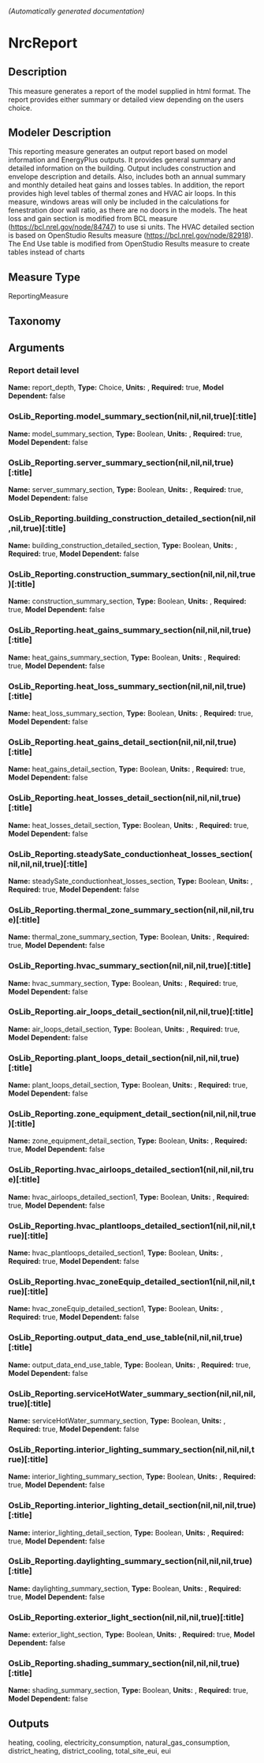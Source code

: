 

###### (Automatically generated documentation)

# NrcReport

## Description
This measure generates a report  of the model supplied in html format.
     The report provides either summary or detailed view depending on the users choice.

## Modeler Description
This reporting measure generates an output report based on model information and EnergyPlus outputs.
     It provides general summary and detailed information on the building. Output includes construction and envelope
     description and details. Also, includes both an annual summary and monthly detailed heat gains and losses tables.
     In addition, the report provides high level tables of thermal zones and HVAC air loops.
     In this measure, windows areas will only be included in the calculations for fenestration door wall ratio,
     as there are no doors in the models.
     The heat loss and gain section is modified from BCL measure (https://bcl.nrel.gov/node/84747) to use si units.
     The HVAC detailed section is based on OpenStudio Results measure (https://bcl.nrel.gov/node/82918).
     The End Use table is modified from OpenStudio Results measure to create tables instead of charts

## Measure Type
ReportingMeasure

## Taxonomy


## Arguments


### Report detail level

**Name:** report_depth,
**Type:** Choice,
**Units:** ,
**Required:** true,
**Model Dependent:** false

### OsLib_Reporting.model_summary_section(nil,nil,nil,true)[:title]

**Name:** model_summary_section,
**Type:** Boolean,
**Units:** ,
**Required:** true,
**Model Dependent:** false

### OsLib_Reporting.server_summary_section(nil,nil,nil,true)[:title]

**Name:** server_summary_section,
**Type:** Boolean,
**Units:** ,
**Required:** true,
**Model Dependent:** false

### OsLib_Reporting.building_construction_detailed_section(nil,nil,nil,true)[:title]

**Name:** building_construction_detailed_section,
**Type:** Boolean,
**Units:** ,
**Required:** true,
**Model Dependent:** false

### OsLib_Reporting.construction_summary_section(nil,nil,nil,true)[:title]

**Name:** construction_summary_section,
**Type:** Boolean,
**Units:** ,
**Required:** true,
**Model Dependent:** false

### OsLib_Reporting.heat_gains_summary_section(nil,nil,nil,true)[:title]

**Name:** heat_gains_summary_section,
**Type:** Boolean,
**Units:** ,
**Required:** true,
**Model Dependent:** false

### OsLib_Reporting.heat_loss_summary_section(nil,nil,nil,true)[:title]

**Name:** heat_loss_summary_section,
**Type:** Boolean,
**Units:** ,
**Required:** true,
**Model Dependent:** false

### OsLib_Reporting.heat_gains_detail_section(nil,nil,nil,true)[:title]

**Name:** heat_gains_detail_section,
**Type:** Boolean,
**Units:** ,
**Required:** true,
**Model Dependent:** false

### OsLib_Reporting.heat_losses_detail_section(nil,nil,nil,true)[:title]

**Name:** heat_losses_detail_section,
**Type:** Boolean,
**Units:** ,
**Required:** true,
**Model Dependent:** false

### OsLib_Reporting.steadySate_conductionheat_losses_section(nil,nil,nil,true)[:title]

**Name:** steadySate_conductionheat_losses_section,
**Type:** Boolean,
**Units:** ,
**Required:** true,
**Model Dependent:** false

### OsLib_Reporting.thermal_zone_summary_section(nil,nil,nil,true)[:title]

**Name:** thermal_zone_summary_section,
**Type:** Boolean,
**Units:** ,
**Required:** true,
**Model Dependent:** false

### OsLib_Reporting.hvac_summary_section(nil,nil,nil,true)[:title]

**Name:** hvac_summary_section,
**Type:** Boolean,
**Units:** ,
**Required:** true,
**Model Dependent:** false

### OsLib_Reporting.air_loops_detail_section(nil,nil,nil,true)[:title]

**Name:** air_loops_detail_section,
**Type:** Boolean,
**Units:** ,
**Required:** true,
**Model Dependent:** false

### OsLib_Reporting.plant_loops_detail_section(nil,nil,nil,true)[:title]

**Name:** plant_loops_detail_section,
**Type:** Boolean,
**Units:** ,
**Required:** true,
**Model Dependent:** false

### OsLib_Reporting.zone_equipment_detail_section(nil,nil,nil,true)[:title]

**Name:** zone_equipment_detail_section,
**Type:** Boolean,
**Units:** ,
**Required:** true,
**Model Dependent:** false

### OsLib_Reporting.hvac_airloops_detailed_section1(nil,nil,nil,true)[:title]

**Name:** hvac_airloops_detailed_section1,
**Type:** Boolean,
**Units:** ,
**Required:** true,
**Model Dependent:** false

### OsLib_Reporting.hvac_plantloops_detailed_section1(nil,nil,nil,true)[:title]

**Name:** hvac_plantloops_detailed_section1,
**Type:** Boolean,
**Units:** ,
**Required:** true,
**Model Dependent:** false

### OsLib_Reporting.hvac_zoneEquip_detailed_section1(nil,nil,nil,true)[:title]

**Name:** hvac_zoneEquip_detailed_section1,
**Type:** Boolean,
**Units:** ,
**Required:** true,
**Model Dependent:** false

### OsLib_Reporting.output_data_end_use_table(nil,nil,nil,true)[:title]

**Name:** output_data_end_use_table,
**Type:** Boolean,
**Units:** ,
**Required:** true,
**Model Dependent:** false

### OsLib_Reporting.serviceHotWater_summary_section(nil,nil,nil,true)[:title]

**Name:** serviceHotWater_summary_section,
**Type:** Boolean,
**Units:** ,
**Required:** true,
**Model Dependent:** false

### OsLib_Reporting.interior_lighting_summary_section(nil,nil,nil,true)[:title]

**Name:** interior_lighting_summary_section,
**Type:** Boolean,
**Units:** ,
**Required:** true,
**Model Dependent:** false

### OsLib_Reporting.interior_lighting_detail_section(nil,nil,nil,true)[:title]

**Name:** interior_lighting_detail_section,
**Type:** Boolean,
**Units:** ,
**Required:** true,
**Model Dependent:** false

### OsLib_Reporting.daylighting_summary_section(nil,nil,nil,true)[:title]

**Name:** daylighting_summary_section,
**Type:** Boolean,
**Units:** ,
**Required:** true,
**Model Dependent:** false

### OsLib_Reporting.exterior_light_section(nil,nil,nil,true)[:title]

**Name:** exterior_light_section,
**Type:** Boolean,
**Units:** ,
**Required:** true,
**Model Dependent:** false

### OsLib_Reporting.shading_summary_section(nil,nil,nil,true)[:title]

**Name:** shading_summary_section,
**Type:** Boolean,
**Units:** ,
**Required:** true,
**Model Dependent:** false





## Outputs


















heating, cooling, electricity_consumption, natural_gas_consumption, district_heating, district_cooling, total_site_eui, eui
